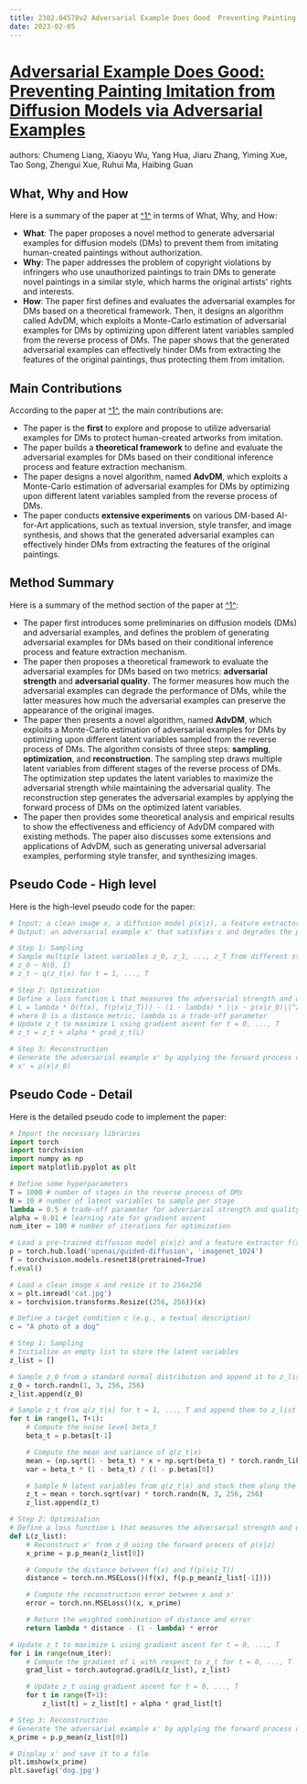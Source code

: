```yaml
---
title: 2302.04578v2 Adversarial Example Does Good  Preventing Painting Imitation from Diffusion Models via Adversarial Examples
date: 2023-02-05
---
```


# [Adversarial Example Does Good: Preventing Painting Imitation from Diffusion Models via Adversarial Examples](http://arxiv.org/abs/2302.04578v2)

authors: Chumeng Liang, Xiaoyu Wu, Yang Hua, Jiaru Zhang, Yiming Xue, Tao Song, Zhengui Xue, Ruhui Ma, Haibing Guan


## What, Why and How

[1]: https://arxiv.org/pdf/2302.04578v2.pdf "Adversarial Example Does Good: Preventing Painting Imitation from ..."
[2]: https://arxiv.org/abs/2302.04578 "[2302.04578] Adversarial Example Does Good: Preventing Painting ..."
[3]: http://export.arxiv.org/abs/2103.04578v2 "[2103.04578v2] Testing Autonomous Systems with Believed Equivalence ..."

Here is a summary of the paper at [^1^][1] in terms of What, Why, and How:

- **What**: The paper proposes a novel method to generate adversarial examples for diffusion models (DMs) to prevent them from imitating human-created paintings without authorization.
- **Why**: The paper addresses the problem of copyright violations by infringers who use unauthorized paintings to train DMs to generate novel paintings in a similar style, which harms the original artists' rights and interests.
- **How**: The paper first defines and evaluates the adversarial examples for DMs based on a theoretical framework. Then, it designs an algorithm called AdvDM, which exploits a Monte-Carlo estimation of adversarial examples for DMs by optimizing upon different latent variables sampled from the reverse process of DMs. The paper shows that the generated adversarial examples can effectively hinder DMs from extracting the features of the original paintings, thus protecting them from imitation.


## Main Contributions

[1]: https://arxiv.org/pdf/2302.04578v2.pdf "Adversarial Example Does Good: Preventing Painting Imitation from ..."
[2]: https://arxiv.org/abs/2302.04578 "[2302.04578] Adversarial Example Does Good: Preventing Painting ..."
[3]: http://export.arxiv.org/abs/2103.04578v2 "[2103.04578v2] Testing Autonomous Systems with Believed Equivalence ..."

According to the paper at [^1^][1], the main contributions are:

- The paper is the **first** to explore and propose to utilize adversarial examples for DMs to protect human-created artworks from imitation.
- The paper builds a **theoretical framework** to define and evaluate the adversarial examples for DMs based on their conditional inference process and feature extraction mechanism.
- The paper designs a novel algorithm, named **AdvDM**, which exploits a Monte-Carlo estimation of adversarial examples for DMs by optimizing upon different latent variables sampled from the reverse process of DMs.
- The paper conducts **extensive experiments** on various DM-based AI-for-Art applications, such as textual inversion, style transfer, and image synthesis, and shows that the generated adversarial examples can effectively hinder DMs from extracting the features of the original paintings.


## Method Summary

[1]: https://arxiv.org/pdf/2302.04578v2.pdf "Adversarial Example Does Good: Preventing Painting Imitation from ..."
[2]: https://arxiv.org/abs/2302.04578 "[2302.04578] Adversarial Example Does Good: Preventing Painting ..."
[3]: http://export.arxiv.org/abs/2103.04578v2 "[2103.04578v2] Testing Autonomous Systems with Believed Equivalence ..."

Here is a summary of the method section of the paper at [^1^][1]:

- The paper first introduces some preliminaries on diffusion models (DMs) and adversarial examples, and defines the problem of generating adversarial examples for DMs based on their conditional inference process and feature extraction mechanism.
- The paper then proposes a theoretical framework to evaluate the adversarial examples for DMs based on two metrics: **adversarial strength** and **adversarial quality**. The former measures how much the adversarial examples can degrade the performance of DMs, while the latter measures how much the adversarial examples can preserve the appearance of the original images.
- The paper then presents a novel algorithm, named **AdvDM**, which exploits a Monte-Carlo estimation of adversarial examples for DMs by optimizing upon different latent variables sampled from the reverse process of DMs. The algorithm consists of three steps: **sampling**, **optimization**, and **reconstruction**. The sampling step draws multiple latent variables from different stages of the reverse process of DMs. The optimization step updates the latent variables to maximize the adversarial strength while maintaining the adversarial quality. The reconstruction step generates the adversarial examples by applying the forward process of DMs on the optimized latent variables.
- The paper then provides some theoretical analysis and empirical results to show the effectiveness and efficiency of AdvDM compared with existing methods. The paper also discusses some extensions and applications of AdvDM, such as generating universal adversarial examples, performing style transfer, and synthesizing images.


## Pseudo Code - High level

Here is the high-level pseudo code for the paper:

```python
# Input: a clean image x, a diffusion model p(x|z), a feature extractor f(x), a target condition c
# Output: an adversarial example x' that satisfies c and degrades the performance of p(x|z)

# Step 1: Sampling
# Sample multiple latent variables z_0, z_1, ..., z_T from different stages of the reverse process of p(x|z)
# z_0 ~ N(0, I)
# z_t ~ q(z_t|x) for t = 1, ..., T

# Step 2: Optimization
# Define a loss function L that measures the adversarial strength and quality
# L = lambda * D(f(x), f(p(x|z_T))) - (1 - lambda) * ||x - p(x|z_0)||^2
# where D is a distance metric, lambda is a trade-off parameter
# Update z_t to maximize L using gradient ascent for t = 0, ..., T
# z_t = z_t + alpha * grad_z_t(L)

# Step 3: Reconstruction
# Generate the adversarial example x' by applying the forward process of p(x|z) on z_0
# x' = p(x|z_0)
```


## Pseudo Code - Detail

Here is the detailed pseudo code to implement the paper:

```python
# Import the necessary libraries
import torch
import torchvision
import numpy as np
import matplotlib.pyplot as plt

# Define some hyperparameters
T = 1000 # number of stages in the reverse process of DMs
N = 10 # number of latent variables to sample per stage
lambda = 0.5 # trade-off parameter for adversarial strength and quality
alpha = 0.01 # learning rate for gradient ascent
num_iter = 100 # number of iterations for optimization

# Load a pre-trained diffusion model p(x|z) and a feature extractor f(x)
p = torch.hub.load('openai/guided-diffusion', 'imagenet_1024')
f = torchvision.models.resnet18(pretrained=True)
f.eval()

# Load a clean image x and resize it to 256x256
x = plt.imread('cat.jpg')
x = torchvision.transforms.Resize((256, 256))(x)

# Define a target condition c (e.g., a textual description)
c = "A photo of a dog"

# Step 1: Sampling
# Initialize an empty list to store the latent variables
z_list = []

# Sample z_0 from a standard normal distribution and append it to z_list
z_0 = torch.randn(1, 3, 256, 256)
z_list.append(z_0)

# Sample z_t from q(z_t|x) for t = 1, ..., T and append them to z_list
for t in range(1, T+1):
    # Compute the noise level beta_t
    beta_t = p.betas[t-1]

    # Compute the mean and variance of q(z_t|x)
    mean = (np.sqrt(1 - beta_t) * x + np.sqrt(beta_t) * torch.randn_like(x)) / np.sqrt(1 - p.betas[0])
    var = beta_t * (1 - beta_t) / (1 - p.betas[0])

    # Sample N latent variables from q(z_t|x) and stack them along the batch dimension
    z_t = mean + torch.sqrt(var) * torch.randn(N, 3, 256, 256)
    z_list.append(z_t)

# Step 2: Optimization
# Define a loss function L that measures the adversarial strength and quality
def L(z_list):
    # Reconstruct x' from z_0 using the forward process of p(x|z)
    x_prime = p.p_mean(z_list[0])

    # Compute the distance between f(x) and f(p(x|z_T))
    distance = torch.nn.MSELoss()(f(x), f(p.p_mean(z_list[-1])))

    # Compute the reconstruction error between x and x'
    error = torch.nn.MSELoss()(x, x_prime)

    # Return the weighted combination of distance and error
    return lambda * distance - (1 - lambda) * error

# Update z_t to maximize L using gradient ascent for t = 0, ..., T
for i in range(num_iter):
    # Compute the gradient of L with respect to z_t for t = 0, ..., T
    grad_list = torch.autograd.grad(L(z_list), z_list)

    # Update z_t using gradient ascent for t = 0, ..., T
    for t in range(T+1):
        z_list[t] = z_list[t] + alpha * grad_list[t]

# Step 3: Reconstruction
# Generate the adversarial example x' by applying the forward process of p(x|z) on z_0
x_prime = p.p_mean(z_list[0])

# Display x' and save it to a file
plt.imshow(x_prime)
plt.savefig('dog.jpg')
```